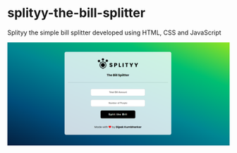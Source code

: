 # splityy-the-bill-splitter
Splityy the simple bill splitter developed using HTML, CSS and JavaScript

<img src="pageview.png" alt="pageview" />
